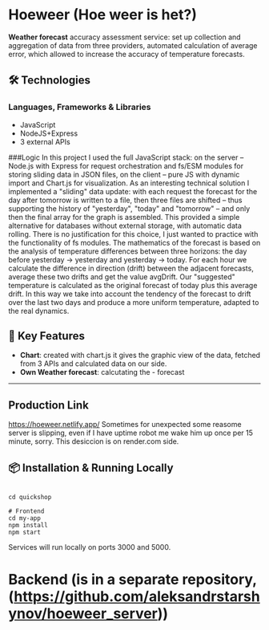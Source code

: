 # Hoeweer (Hoe weer is het?)
**Weather forecast** accuracy assessment service: set up collection and aggregation of data from three providers, automated calculation of average error, which allowed to increase the accuracy of temperature forecasts.

## 🛠 Technologies

### Languages, Frameworks & Libraries
- JavaScript
- NodeJS+Express
- 3 external APIs

###Logic
In this project I used the full JavaScript stack: on the server – Node.js with Express for request orchestration and fs/ESM modules for storing sliding data in JSON files, on the client – ​​​​pure JS with dynamic import and Chart.js for visualization. As an interesting technical solution I implemented a "sliding" data update: with each request the forecast for the day after tomorrow is written to a file, then three files are shifted – thus supporting the history of "yesterday", "today" and "tomorrow" – and only then the final array for the graph is assembled. This provided a simple alternative for databases without external storage, with automatic data rolling. There is no justification for this choice, I just wanted to practice with the functionality of fs modules. The mathematics of the forecast is based on the analysis of temperature differences between three horizons: the day before yesterday → yesterday and yesterday → today. For each hour we calculate the difference in direction (drift) between the adjacent forecasts, average these two drifts and get the value avgDrift. Our "suggested" temperature is calculated as the original forecast of today plus this average drift. In this way we take into account the tendency of the forecast to drift over the last two days and produce a more uniform temperature, adapted to the real dynamics.

## 🚀 Key Features
- **Chart**: created with chart.js it gives the graphic view of the data, fetched from 3 APIs and calculated data on our side.
- **Own Weather forecast**: calcutating the - forecast


---

## Production Link
https://hoeweer.netlify.app/
Sometimes for unexpected some reasome server is slipping, even if I have uptime robot me wake him up once per 15 minute, sorry. This desiccion is on render.com side.  

## 📦 Installation & Running Locally
```

cd quickshop

# Frontend
cd my-app
npm install
npm start
```
Services will run locally on ports 3000 and 5000.

# Backend (is in a separate repository, (https://github.com/aleksandrstarshynov/hoeweer_server))
